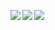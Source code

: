 <p><img align="left" src="https://github-readme-stats.vercel.app/api/pin/?username=pikachutw&repo=Discord.js-v13-Command-Handler"><p>
  
<p><img align="left" src="https://github-readme-streak-stats.herokuapp.com/?user=pikachutw&theme=default&date_format=M%20j%5B%2C%20Y%5D"><p>
  
<p><img align="left" src="https://activity-graph.herokuapp.com/graph?username=PikachuTW&theme=monokai"><p>


